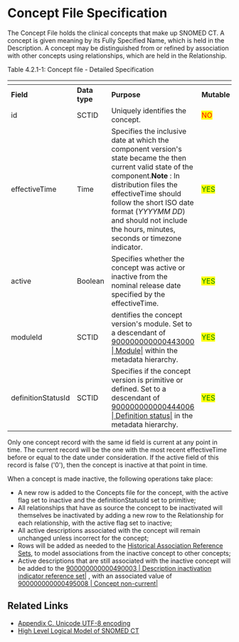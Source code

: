 # Concept File Specification

The Concept File holds the clinical concepts that make up SNOMED CT. A concept is given meaning by its Fully Specified Name, which is held in the Description. A concept may be distinguished from or refined by association with other concepts using relationships, which are held in the Relationship.

Table 4.2.1-1: Concept file - Detailed Specification

<table data-header-hidden><thead><tr><th width="159.01171875"></th><th width="84.96484375"></th><th width="276.47265625"></th><th width="88.875"></th><th width="140.6171875"></th></tr></thead><tbody><tr><td><strong>Field</strong></td><td><strong>Data type</strong></td><td><strong>Purpose</strong></td><td><strong>Mutable</strong></td><td><strong>Part of Primary Key</strong></td></tr><tr><td>id</td><td>SCTID</td><td>Uniquely identifies the concept.</td><td><mark style="color:red;">NO</mark></td><td><mark style="color:green;">YES</mark> (Full/Snapshot)</td></tr><tr><td>effectiveTime</td><td>Time</td><td>Specifies the inclusive date at which the component version's state became the then current valid state of the component.<strong>Note</strong> : In distribution files the effectiveTime should follow the short ISO date format (<em>YYYYMM DD</em>) and should not include the hours, minutes, seconds or timezone indicator.</td><td><mark style="color:green;">YES</mark> </td><td><p><mark style="color:green;">YES</mark> </p><p>(Full)<br><mark style="color:green;">Optional</mark> (Snapshot)</p></td></tr><tr><td>active</td><td>Boolean</td><td>Specifies whether the concept was active or inactive from the nominal release date specified by the effectiveTime.</td><td><mark style="color:green;">YES</mark> </td><td><mark style="color:red;">NO</mark></td></tr><tr><td>moduleId</td><td>SCTID</td><td>dentifies the concept version's module. Set to a descendant of <a href="http://snomed.info/id/900000000000443000">900000000000443000 | Module|</a> within the metadata hierarchy.</td><td><mark style="color:green;">YES</mark> </td><td><mark style="color:red;">NO</mark></td></tr><tr><td>definitionStatusId</td><td>SCTID</td><td>Specifies if the concept version is primitive or defined. Set to a descendant of <a href="http://snomed.info/id/900000000000444006">900000000000444006 | Definition status|</a> in the metadata hierarchy.</td><td><mark style="color:green;">YES</mark> </td><td><mark style="color:red;">NO</mark></td></tr></tbody></table>

Only one concept record with the same id field is current at any point in time. The current record will be the one with the most recent effectiveTime before or equal to the date under consideration. If the active field of this record is false ('0'), then the concept is inactive at that point in time.

When a concept is made inactive, the following operations take place:

* A new row is added to the Concepts file for the concept, with the active flag set to inactive and the definitionStatusId set to primitive;
* All relationships that have as source the concept to be inactivated will themselves be inactivated by adding a new row to the Relationship for each relationship, with the active flag set to inactive;
* All active descriptions associated with the concept will remain unchanged unless incorrect for the concept;
* Rows will be added as needed to the [Historical Association Reference Sets](../../5-reference-set-release-files-specification/5.2-reference-set-types/5.2.1-content-reference-sets/5.2.1.4-association-reference-set/5.2.5.1-historical-association-reference-sets.md), to model associations from the inactive concept to other concepts;
* Active descriptions that are still associated with the inactive concept will be added to the [900000000000490003 | Description inactivation indicator reference set|](http://snomed.info/id/900000000000490003) , with an associated value of [900000000000495008 | Concept non-current|](http://snomed.info/id/900000000000495008)

## Related Links

* [Appendix C. Unicode UTF-8 encoding](../../appendixes/appendix-c-unicode-utf-8-encoding/)
* [High Level Logical Model of SNOMED CT](<../../2 snomed-ct-logical-model/2.1-high-level-logical-model-of-snomed-ct.md>)


